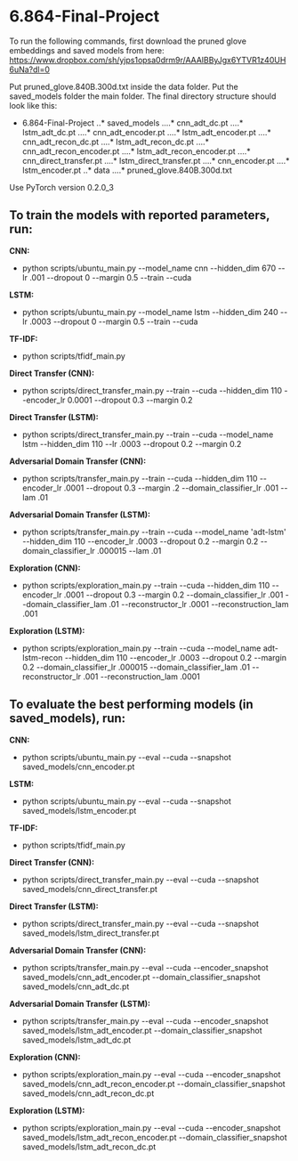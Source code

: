 # 6.864-Final-Project


To run the following commands, first download the pruned glove embeddings and saved models from here: https://www.dropbox.com/sh/yjps1opsa0drm9r/AAAlBByJgx6YTVR1z40UH6uNa?dl=0

Put pruned_glove.840B.300d.txt inside the data folder. Put the saved_models folder the main folder. The final directory structure should look like this:

* 6.864-Final-Project
..* saved_models
....* cnn_adt_dc.pt
....*  lstm_adt_dc.pt
....* cnn_adt_encoder.pt
....* lstm_adt_encoder.pt
....* cnn_adt_recon_dc.pt
....* lstm_adt_recon_dc.pt
....* cnn_adt_recon_encoder.pt
....* lstm_adt_recon_encoder.pt
....* cnn_direct_transfer.pt
....* lstm_direct_transfer.pt
....* cnn_encoder.pt
....* lstm_encoder.pt
..* data
....* pruned_glove.840B.300d.txt



Use PyTorch version 0.2.0_3

## To train the models with reported parameters, run: 

**CNN:** 
* python scripts/ubuntu_main.py --model_name cnn --hidden_dim 670 --lr .001 --dropout 0 --margin 0.5 --train --cuda

**LSTM:** 
* python scripts/ubuntu_main.py --model_name lstm --hidden_dim 240 --lr .0003 --dropout 0 --margin 0.5 --train --cuda

**TF-IDF:** 
* python scripts/tfidf_main.py

**Direct Transfer (CNN):**
* python scripts/direct_transfer_main.py --train --cuda --hidden_dim 110 --encoder_lr 0.0001 --dropout 0.3 --margin 0.2

**Direct Transfer (LSTM):** 
* python scripts/direct_transfer_main.py --train --cuda --model_name lstm --hidden_dim 110 --lr .0003 --dropout 0.2 --margin 0.2

**Adversarial Domain Transfer (CNN):**
* python scripts/transfer_main.py --train --cuda --hidden_dim 110 --encoder_lr .0001 --dropout 0.3 --margin .2 --domain_classifier_lr .001 --lam .01

**Adversarial Domain Transfer (LSTM):** 
* python scripts/transfer_main.py --train --cuda --model_name 'adt-lstm' --hidden_dim 110 --encoder_lr .0003 --dropout 0.2 --margin 0.2 --domain_classifier_lr .000015 --lam .01

**Exploration (CNN):**
* python scripts/exploration_main.py --train --cuda --hidden_dim 110 --encoder_lr .0001 --dropout 0.3 --margin 0.2 --domain_classifier_lr .001 --domain_classifier_lam .01 --reconstructor_lr .0001 --reconstruction_lam .001

**Exploration (LSTM):**
* python scripts/exploration_main.py --train --cuda --model_name adt-lstm-recon --hidden_dim 110 --encoder_lr .0003 --dropout 0.2 --margin 0.2 --domain_classifier_lr .000015 --domain_classifier_lam .01 --reconstructor_lr .001 --reconstruction_lam .0001


## To evaluate the best performing models (in saved_models), run:

**CNN:** 
* python scripts/ubuntu_main.py --eval --cuda --snapshot saved_models/cnn_encoder.pt

**LSTM:** 
* python scripts/ubuntu_main.py --eval --cuda --snapshot saved_models/lstm_encoder.pt

**TF-IDF:** 
* python scripts/tfidf_main.py

**Direct Transfer (CNN):**
* python scripts/direct_transfer_main.py --eval --cuda --snapshot saved_models/cnn_direct_transfer.pt

**Direct Transfer (LSTM):**
* python scripts/direct_transfer_main.py --eval --cuda --snapshot saved_models/lstm_direct_transfer.pt

**Adversarial Domain Transfer (CNN):**
* python scripts/transfer_main.py --eval --cuda --encoder_snapshot saved_models/cnn_adt_encoder.pt --domain_classifier_snapshot saved_models/cnn_adt_dc.pt

**Adversarial Domain Transfer (LSTM):**
* python scripts/transfer_main.py --eval --cuda --encoder_snapshot saved_models/lstm_adt_encoder.pt --domain_classifier_snapshot saved_models/lstm_adt_dc.pt

**Exploration (CNN):**
* python scripts/exploration_main.py --eval --cuda --encoder_snapshot saved_models/cnn_adt_recon_encoder.pt --domain_classifier_snapshot saved_models/cnn_adt_recon_dc.pt

**Exploration (LSTM):**
* python scripts/exploration_main.py --eval --cuda --encoder_snapshot saved_models/lstm_adt_recon_encoder.pt --domain_classifier_snapshot saved_models/lstm_adt_recon_dc.pt
